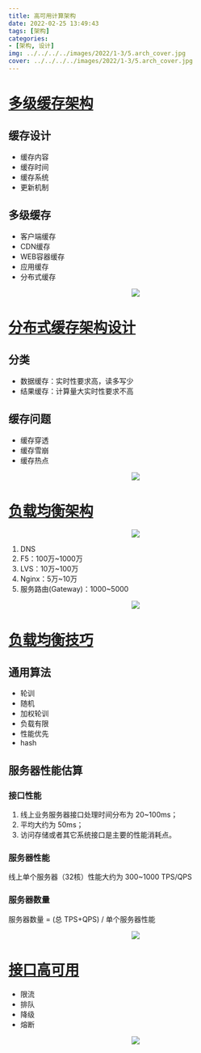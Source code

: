 ```yaml
---
title: 高可用计算架构
date: 2022-02-25 13:49:43
tags: [架构]
categories: 
- [架构, 设计]
img: ../../../../images/2022/1-3/5.arch_cover.jpg
cover: ../../../../images/2022/1-3/5.arch_cover.jpg
---
```


# [多级缓存架构](https://www.mubucm.com/doc/2PGxjaaeQrp)

## 缓存设计

- 缓存内容
- 缓存时间
- 缓存系统
- 更新机制

## 多级缓存

- 客户端缓存
- CDN缓存
- WEB容器缓存
- 应用缓存
- 分布式缓存

<div align=center><img src="../../../../images/2022/1-3/5.1_multilevel_cache.png" algin="center"/></div>

# [分布式缓存架构设计](https://www.mubucm.com/doc/5SyKwv7LGrp)

## 分类

- 数据缓存：实时性要求高，读多写少
- 结果缓存：计算量大实时性要求不高

## 缓存问题

- 缓存穿透
- 缓存雪崩
- 缓存热点

<div align=center><img src="../../../../images/2022/1-3/5.2_distributed_cache.png" algin="center"/></div>

# [负载均衡架构](https://www.mubucm.com/doc/6rSJ5MVs4Hp)

<div align=center><img src="../../../../images/2022/1-3/5.3_load_balancing_1.jpg" algin="center"/></div>

1. DNS
2. F5：100万~1000万
3. LVS：10万~100万
4. Nginx：5万~10万
5. 服务路由(Gateway)：1000~5000





<div align=center><img src="../../../../images/2022/1-3/5.3_load_balancing.png" algin="center"/></div>

# [负载均衡技巧](https://www.mubucm.com/doc/1WhWFH8AMp)

## 通用算法

- 轮训
- 随机
- 加权轮训
- 负载有限
- 性能优先
- hash

## 服务器性能估算

### 接口性能

1. 线上业务服务器接口处理时间分布为 20~100ms；
2. 平均大约为 50ms；
3.  访问存储或者其它系统接口是主要的性能消耗点。

### 服务器性能

线上单个服务器（32核）性能大约为 300~1000 TPS/QPS

### 服务器数量

服务器数量 = (总 TPS+QPS) / 单个服务器性能

<div align=center><img src="../../../../images/2022/1-3/5.4_load_balancing_techniques.png" algin="center"/></div>

# [接口高可用](https://www.mubucm.com/doc/6eQCM4fSZwp)

- 限流
- 排队
- 降级
- 熔断

<div align=center><img src="../../../../images/2022/1-3/5.5_interface_high_availability.png" algin="center"/></div>

